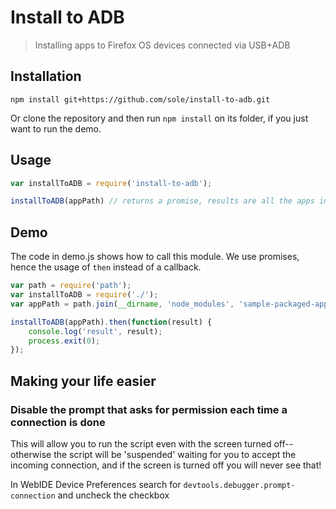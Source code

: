 # Install to ADB

> Installing apps to Firefox OS devices connected via USB+ADB

## Installation

`
npm install git+https://github.com/sole/install-to-adb.git
`

Or clone the repository and then run `npm install` on its folder, if you just want to run the demo.

## Usage

```javascript
var installToADB = require('install-to-adb');

installToADB(appPath) // returns a promise, results are all the apps installed on all the devices
```

## Demo

The code in demo.js shows how to call this module. We use promises, hence the usage of `then` instead of a callback.

```javascript
var path = require('path');
var installToADB = require('./');
var appPath = path.join(__dirname, 'node_modules', 'sample-packaged-app');

installToADB(appPath).then(function(result) {
	console.log('result', result);
	process.exit(0);
});
```


## Making your life easier

### Disable the prompt that asks for permission each time a connection is done

This will allow you to run the script even with the screen turned off--otherwise the script will be 'suspended' waiting for you to accept the incoming connection, and if the screen is turned off you will never see that!

In WebIDE Device Preferences search for `devtools.debugger.prompt-connection` and uncheck the checkbox
